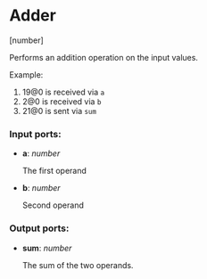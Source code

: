 # Adder

[number]

Performs an addition operation on the input values.

Example:

1. 19@0 is received via `a`
2. 2@0 is received via `b`
3. 21@0 is sent via `sum`

### Input ports:

* __a__: _number_

    The first operand



* __b__: _number_

    Second operand



### Output ports:

* __sum__: _number_

    The sum of the two operands.



